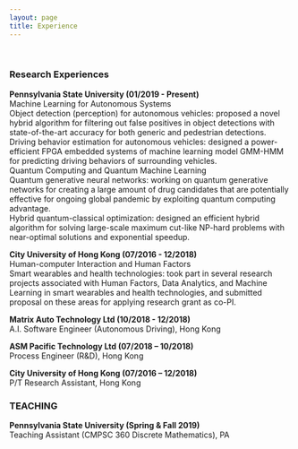 ```yaml
---
layout: page
title: Experience
---
```


<!-- You can also browse my <a href="https://scholar.google.com/citations?user=i1uHh2sAAAAJ&hl=en">Google Scholar profile</a>. -->
<br />

<h3>
    <a name='2019'></a> Research Experiences
</h3>

<div class="media">
    <div class="media-body">
       <p class="media-heading">
          <strong>Pennsylvania State University (01/2019 - Present)
</strong><br />
         Machine Learning for Autonomous Systems <br />
           Object detection (perception) for autonomous vehicles: proposed a novel hybrid algorithm for filtering out false positives in object detections with state-of-the-art accuracy for both generic and pedestrian detections. <br />
           Driving behavior estimation for autonomous vehicles: designed a power-efficient FPGA embedded systems of machine learning model GMM-HMM for predicting driving behaviors of surrounding vehicles. <br />
         Quantum Computing and Quantum Machine Learning <br />
           Quantum generative neural networks: working on quantum generative networks for creating a large amount of drug candidates that are potentially effective for ongoing global pandemic by exploiting quantum computing advantage. <br />
           Hybrid quantum-classical optimization: designed an efficient hybrid algorithm for solving large-scale maximum cut-like NP-hard problems with near-optimal solutions and exponential speedup. <br />
       </p>
    </div>
</div>

<div class="media">
    <div class="media-body">
       <p class="media-heading">
          <strong>City University of Hong Kong (07/2016 - 12/2018)
</strong><br />
         Human-computer Interaction and Human Factors <br />
           Smart wearables and health technologies: took part in several research projects associated with Human Factors, Data Analytics, and Machine Learning in smart wearables and health technologies, and submitted proposal on these areas for applying research grant as co-PI. <br />
       </p>
    </div>
</div>

<div class="media">
    <div class="media-body">
       <p class="media-heading">
          <strong>Matrix Auto Technology Ltd (10/2018 - 12/2018)
</strong><br />
         A.I. Software Engineer (Autonomous Driving), Hong Kong <br />
       </p>
    </div>
</div>

<div class="media">
    <div class="media-body">
       <p class="media-heading">
          <strong>ASM Pacific Technology Ltd (07/2018 – 10/2018)
</strong><br />
         Process Engineer (R&D), Hong Kong <br />
       </p>
    </div>
</div>

<div class="media">
    <div class="media-body">
       <p class="media-heading">
          <strong>City University of Hong Kong (07/2016 – 12/2018)
</strong><br />
         P/T Research Assistant, Hong Kong <br />
       </p>
    </div>
</div>

<h3>
    <a name='2019'></a> TEACHING
</h3>

<div class="media">
    <div class="media-body">
       <p class="media-heading">
          <strong>Pennsylvania State University (Spring & Fall 2019)
</strong><br />
         Teaching Assistant (CMPSC 360 Discrete Mathematics), PA <br />
       </p>
    </div>
</div>
